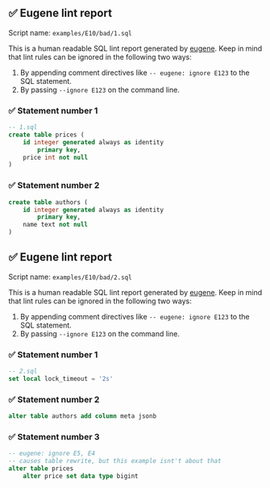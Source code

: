 ## ✅ Eugene lint report

Script name: `examples/E10/bad/1.sql`

This is a human readable SQL lint report generated by [eugene](https://github.com/kaaveland/eugene).
Keep in mind that lint rules can be ignored in the following two ways:

  1. By appending comment directives like `-- eugene: ignore E123` to the SQL statement.
  2. By passing `--ignore E123` on the command line.

### ✅ Statement number 1

```sql
-- 1.sql
create table prices (
    id integer generated always as identity
        primary key,
    price int not null
)
```

### ✅ Statement number 2

```sql
create table authors (
    id integer generated always as identity
        primary key,
    name text not null
)
```

## ✅ Eugene lint report

Script name: `examples/E10/bad/2.sql`

This is a human readable SQL lint report generated by [eugene](https://github.com/kaaveland/eugene).
Keep in mind that lint rules can be ignored in the following two ways:

  1. By appending comment directives like `-- eugene: ignore E123` to the SQL statement.
  2. By passing `--ignore E123` on the command line.

### ✅ Statement number 1

```sql
-- 2.sql
set local lock_timeout = '2s'
```

### ✅ Statement number 2

```sql
alter table authors add column meta jsonb
```

### ✅ Statement number 3

```sql
-- eugene: ignore E5, E4
-- causes table rewrite, but this example isnt't about that
alter table prices
    alter price set data type bigint
```
